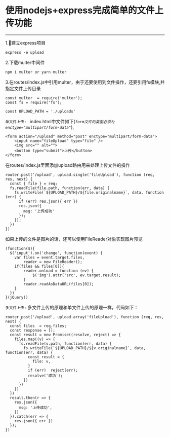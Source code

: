 # 使用nodejs+express完成简单的文件上传功能

---

1.建立express项目
```
express -e upload
```
2.下载multer中间件
```
npm i multer or yarn multer
```
3.在routes/index.js中引用multer，由于还要使用到文件操作，还要引用fs模块,并指定文件上传目录
```
const multer  = require('multer');
const fs = require('fs');

const UPLOAD_PATH = './uploads'
```

`单文件上传: ` index.html中文件如下(*`form文件的类型必须为 enctype="multipart/form-data"`*), 
```
<form action="/upload" method="post" enctype="multipart/form-data">
    <input name="fileUpload" type="file" />
    <img src="" alt="">
    <button type="submit">上传</button>
</form>
```

在routes/index.js里面添加upload路由用来处理上传文件的操作
```
router.post('/upload', upload.single('fileUpload'), function (req, res, next) {
  const { file } = req;
  fs.readFile(file.path, function(err, data) {
    fs.writeFile(`${UPLOAD_PATH}/${file.originalname}`, data, function (err) {
      if (err) res.json({ err })
      res.json({
        msg: '上传成功'
      });
    });
  })
})
```

如果上传的文件是图片的话，还可以使用FileReader对象实现图片预览
```
(function($){
  $('input').on('change', function(event) {
    var files = event.target.files,
        reader = new FileReader();
    if(files && files[0]){
        reader.onload = function (ev) {
            $('img').attr('src', ev.target.result);
        }
        reader.readAsDataURL(files[0]);
    }
  })
}(jQuery))
```


`多文件上传:` 多文件上传的原理和单文件上传的原理一样，代码如下：
```
router.post('/upload', upload.array('fileUpload'), function (req, res, next) {
  const files  = req.files;
  const response = [];
  const result = new Promise((resolve, reject) => {
    files.map((v) => {
      fs.readFile(v.path, function(err, data) {
        fs.writeFile(`${UPLOAD_PATH}/${v.originalname}`, data, function(err, data) {
          const result = {
            file: v,
          }
          if (err)  reject(err);
          resolve('成功');
        })
      })
    })
  })
  result.then(r => {
    res.json({
      msg: '上传成功',
    })
  }).catch(err => {
    res.json({ err })
  });
})
```